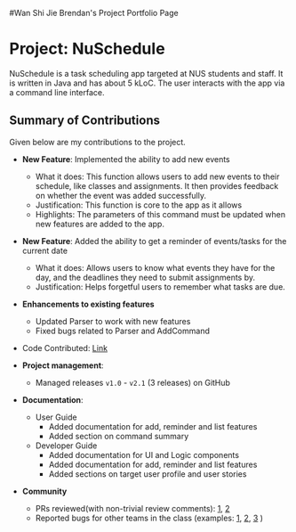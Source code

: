 #Wan Shi Jie Brendan's Project Portfolio Page

# Project: NuSchedule

NuSchedule is a task scheduling app targeted at NUS students and staff. It is written in Java and has about 5 kLoC. 
The user interacts with the app via a command line interface.

## Summary of Contributions
Given below are my contributions to the project.
* **New Feature**: Implemented the ability to add new events
  * What it does: This function allows users to add new events to their schedule, like classes and assignments.
  It then provides feedback on whether the event was added successfully.
  * Justification: This function is core to the app as it allows
  * Highlights: The parameters of this command must be updated when new features are added to the app.
  
* **New Feature**: Added the ability to get a reminder of events/tasks for the current date
  * What it does: Allows users to know what events they have for the day, and the deadlines they need to submit assignments by.
  * Justification: Helps forgetful users to remember what tasks are due.  
  
* **Enhancements to existing features**
  * Updated Parser to work with new features
  * Fixed bugs related to Parser and AddCommand
* Code Contributed: [Link](https://nus-cs2113-ay2021s1.github.io/tp-dashboard/#breakdown=true&search=madbeez&sort=groupTitle&sortWithin=title&since=2020-09-27&timeframe=commit&mergegroup=&groupSelect=groupByRepos&checkedFileTypes=docs~functional-code~test-code~other)   
* **Project management**:
  * Managed releases `v1.0` - `v2.1` (3 releases) on GitHub
  
* **Documentation**:
  * User Guide
    * Added documentation for add, reminder and list features
    * Added section on command summary 
  * Developer Guide
    * Added documentation for UI and Logic components
    * Added documentation for add, reminder and list features
    * Added sections on target user profile and user stories
    
* **Community**
  * PRs reviewed(with non-trivial review comments): [1](https://github.com/nus-cs2113-AY2021S1/tp/pull/14), [2](https://github.com/nus-cs2113-AY2021S1/ip/pull/215)
  * Reported bugs for other teams in the class (examples: [1](https://github.com/madbeez/ped/issues/4), [2](https://github.com/madbeez/ped/issues/5), [3](https://github.com/madbeez/ped/issues/8) )
  
